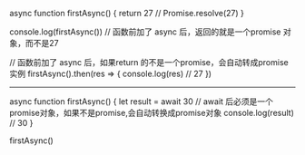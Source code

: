 async function firstAsync() {
    return 27  // Promise.resolve(27)
}

console.log(firstAsync())   // 函数前加了 async 后，返回的就是一个promise 对象，而不是27

// 函数前加了 async 后，如果return 的不是一个promise，会自动转成promise实例
firstAsync().then(res => {
    console.log(res)   // 27
})


-----------------------------------------------------------------------------------

async function firstAsync() {
    let result = await 30  // await 后必须是一个promise对象，如果不是promise,会自动转换成promise对象
    console.log(result)  // 30
}

firstAsync()